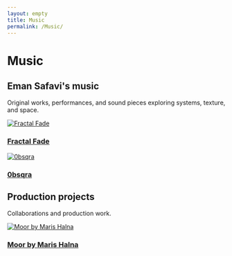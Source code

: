 ```yaml
---
layout: empty
title: Music
permalink: /Music/
---
```


# Music

<section class="container">
  <h2>Eman Safavi's music</h2>
  <p class="project-desc">Original works, performances, and sound pieces exploring systems, texture, and space.</p>
</section>

<section class="container projects-grid music-cards">
  <a href="{{ '/projects/Fractal_Fade/' | relative_url }}" class="project-card">
    <img src="{{ '/assets/images/fractal_fade_banner.jpeg' | relative_url }}" alt="Fractal Fade">
    <h3>Fractal Fade</h3>
  </a>

  <a href="{{ '/Music/0bsqra/' | relative_url }}" class="project-card">
    <img src="{{ '/assets/images/0bsqra/0bsqra_typography.jpeg' | relative_url }}" alt="0bsqra">
    <h3>0bsqra</h3>
  </a>
</section>

<section class="container">
  <h2>Production projects</h2>
  <p class="project-desc">Collaborations and production work.</p>
</section>

<section class="container projects-grid music-cards">
  <a href="{{ '/projects/Moor_by_Maris_Halna/' | relative_url }}" class="project-card">
    <img src="{{ '/assets/images/Moor by Maris Halna.jpg' | relative_url }}" alt="Moor by Maris Halna">
    <h3>Moor by Maris Halna</h3>
  </a>
</section>


